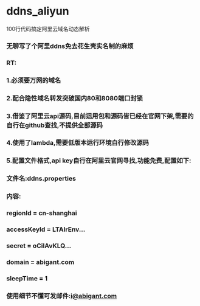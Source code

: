 # ddns_aliyun
100行代码搞定阿里云域名动态解析

### 无聊写了个阿里ddns免去花生壳实名制的麻烦
### RT:
### 1.必须要万网的域名
### 2.配合隐性域名转发突破国内80和8080端口封锁
### 3.借鉴了阿里云api源码,目前运用包和源码皆已经在官网下架,需要的自行在github查找,不提供全部源码
### 4.使用了lambda,需要低版本运行环境自行修改源码
### 5.配置文件格式,api key自行在阿里云官网寻找,功能免费,配置如下:
### 文件名:ddns.properties
### 内容:
### regionId = cn-shanghai
### accessKeyId = LTAIrEnv...
### secret = oCiIAvKLQ...
### domain = abigant.com
### sleepTime = 1
### 
### 使用细节不懂可发邮件:i@abigant.com
